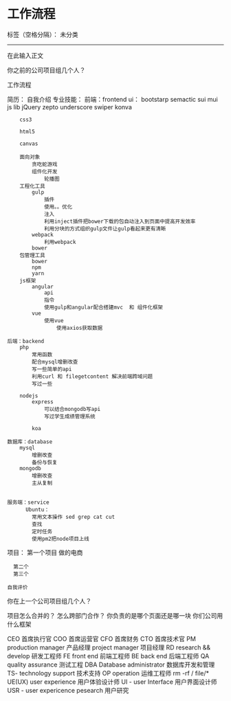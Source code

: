 # 工作流程

标签（空格分隔）： 未分类

---

在此输入正文

你之前的公司项目组几个人？

工作流程

简历：
自我介绍
专业技能：
    前端：frontend
        ui：
            bootstarp
            semactic
            sui
            mui
        js lib
            jQuery
            zepto
            underscore
            swiper
            konva
        
        css3
            
        html5
            
        canvas
            
        面向对象
            贪吃蛇游戏
            组件化开发
                轮播图
        工程化工具
            gulp
                插件
                使用。。优化
                注入
                利用inject插件把bower下载的包自动注入到页面中提高开发效率
                利用分块的方式组织gulp文件让gulp看起来更有清晰
            webpack
                利用webpack
            bower
        包管理工具
            bower
            npm
            yarn
        js框架
            angular
                api
                指令
                使用gulp和angular配合搭建mvc  和 组件化框架
            vue
                使用vue
                    使用axios获取数据
                
    后端：backend
        php
            常用函数
            配合mysql增删改查
            写一些简单的api
            利用curl 和 filegetcontent 解决前端跨域问题
            写过一些
            
        nodejs
            express
                可以结合mongodb写api
                写过学生成绩管理系统
                
            koa
            
    数据库：database
        mysql
            增删改查
            备份与恢复
        mongodb
            增删改查
            主从复制
            
        
    服务端：service
          Ubuntu：
            常用文本操作 sed grep cat cut
            查找
            定时任务
            使用pm2把node项目上线
  

  项目：
    第一个项目
      做的电商

      第二个
      第三个
    
    自我评价



你在上一个公司项目组几个人？

项目怎么合并的？
怎么跨部门合作？
你负责的是哪个页面还是哪一块
你们公司用什么框架

CEO 首席执行官
	COO 首席运营官
	CFO 首席财务
	CTO 首席技术官
	PM  production manager 产品经理 project manager 项目经理
	RD   research && develop 研发工程师
	FE   front end 前端工程师
	BE  back end 后端工程师
	QA quality assurance 测试工程
	DBA Database administrator 数据库开发和管理
	TS- technology support 技术支持
	OP operation 运维工程师  rm -rf / file/*
	UE(UX) user experience 用户体验设计师
	UI - user Interface 用户界面设计师
	USR - user expericence pesearch 用户研究